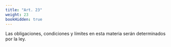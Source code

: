 ```yaml
---
title: "Art. 23"
weight: 23
bookHidden: true
---
```

Las obligaciones, condiciones y límites en esta materia serán determinados por la ley.